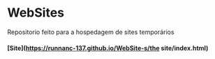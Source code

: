 # WebSites
  Repositorio feito para a hospedagem de sites temporários
#### [Site](https://runnanc-137.github.io/WebSite-s/the site/index.html)


